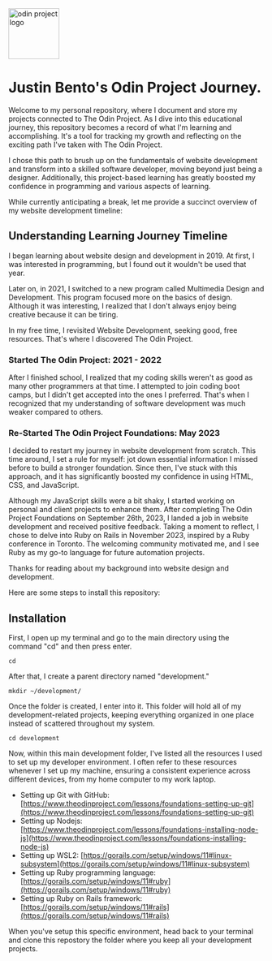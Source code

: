 <img alt="odin project logo" src="https://www.skillfinder.com.au/media/wysiwyg/the-odin-project-logo-skill-finder-partners-page.png" width="auto" height='100px' style="object-fit: fill;" />

# Justin Bento's Odin Project Journey. 

Welcome to my personal repository, where I document and store my projects connected to The Odin Project. As I dive into this educational journey, this repository becomes a record of what I'm learning and accomplishing. It's a tool for tracking my growth and reflecting on the exciting path I've taken with The Odin Project.

I chose this path to brush up on the fundamentals of website development and transform into a skilled software developer, moving beyond just being a designer. Additionally, this project-based learning has greatly boosted my confidence in programming and various aspects of learning.

While currently anticipating a break, let me provide a succinct overview of my website development timeline:

## Understanding Learning Journey Timeline

I began learning about website design and development in 2019. At first, I was interested in programming, but I found out it wouldn't be used that year.

Later on, in 2021, I switched to a new program called Multimedia Design and Development. This program focused more on the basics of design. Although it was interesting, I realized that I don't always enjoy being creative because it can be tiring.

In my free time, I revisited Website Development, seeking good, free resources. That's where I discovered The Odin Project.

### Started The Odin Project: 2021 - 2022

After I finished school, I realized that my coding skills weren't as good as many other programmers at that time. I attempted to join coding boot camps, but I didn't get accepted into the ones I preferred. That's when I recognized that my understanding of software development was much weaker compared to others.

### **Re-Started The Odin Project Foundations:** May 2023

I decided to restart my journey in website development from scratch. This time around, I set a rule for myself: jot down essential information I missed before to build a stronger foundation. Since then, I've stuck with this approach, and it has significantly boosted my confidence in using HTML, CSS, and JavaScript.

Although my JavaScript skills were a bit shaky, I started working on personal and client projects to enhance them. After completing The Odin Project Foundations on September 26th, 2023, I landed a job in website development and received positive feedback. Taking a moment to reflect, I chose to delve into Ruby on Rails in November 2023, inspired by a Ruby conference in Toronto. The welcoming community motivated me, and I see Ruby as my go-to language for future automation projects.

Thanks for reading about my background into website design and development. 

Here are some steps to install this repository:

## Installation

First, I open up my terminal and go to the main directory using the command "cd" and then press enter.
````
cd
````
After that, I create a parent directory named "development."
````
mkdir ~/development/
````
Once the folder is created, I enter into it. This folder will hold all of my development-related projects, keeping everything organized in one place instead of scattered throughout my system.
````
cd development
````
Now, within this main development folder, I've listed all the resources I used to set up my developer environment. I often refer to these resources whenever I set up my machine, ensuring a consistent experience across different devices, from my home computer to my work laptop.

- Setting up Git with GitHub: [https://www.theodinproject.com/lessons/foundations-setting-up-git](https://www.theodinproject.com/lessons/foundations-setting-up-git)
- Setting up Nodejs: [https://www.theodinproject.com/lessons/foundations-installing-node-js](https://www.theodinproject.com/lessons/foundations-installing-node-js)
- Setting up WSL2: [https://gorails.com/setup/windows/11#linux-subsystem](https://gorails.com/setup/windows/11#linux-subsystem)
- Setting up Ruby programming language: [https://gorails.com/setup/windows/11#ruby](https://gorails.com/setup/windows/11#ruby)
- Setting up Ruby on Rails framework: [https://gorails.com/setup/windows/11#rails](https://gorails.com/setup/windows/11#rails)

When you've setup this specific environment, head back to your terminal and clone this repostory the folder where you keep all your development projects. 
